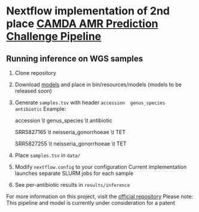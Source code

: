 # Nextflow implementation of 2nd place [CAMDA AMR Prediction Challenge Pipeline](https://github.com/jaaxk/CAMDA_AMR)
## Running inference on WGS samples
1. Clone repository
2. Download [models]() and place in bin/resources/models (models to be released soon)
3. Generate `samples.tsv` with header `accession  genus_species  antibiotic`
   Example:
   
   accession \t genus_species \t antibiotic
   
   SRR5827165 \t neisseria_gonorrhoeae \t TET
   
   SRR5827255 \t neisseria_gonorrhoeae \t TET
   
5. Place `samples.tsv` in `data/`
6. Modify `nextflow.config` to your configuration
   Current implementation launches separate SLURM jobs for each sample
7. See per-antibiotic results in `results/inference`

For more information on this project, visit the [official repository](https://github.com/jaaxk/CAMDA_AMR)
Please note: This pipeline and model is currently under consideration for a patent
